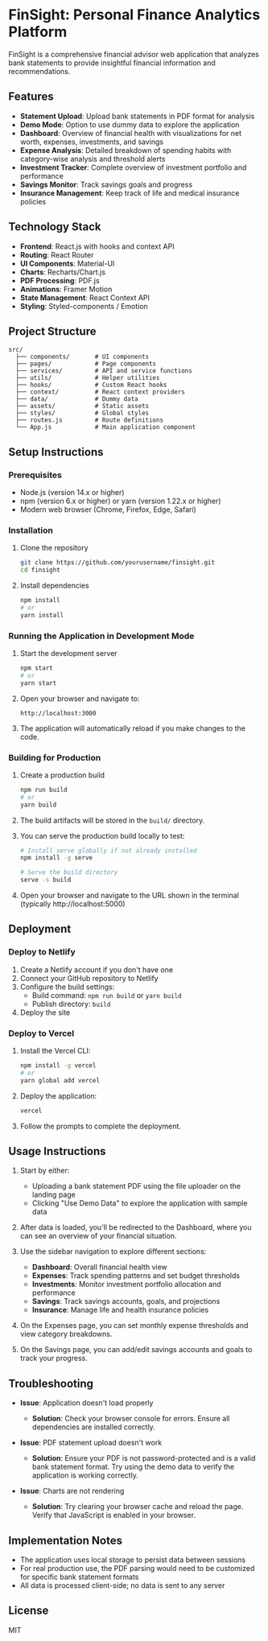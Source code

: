 # FinSight: Personal Finance Analytics Platform

FinSight is a comprehensive financial advisor web application that analyzes bank statements to provide insightful financial information and recommendations.

## Features

- **Statement Upload**: Upload bank statements in PDF format for analysis
- **Demo Mode**: Option to use dummy data to explore the application
- **Dashboard**: Overview of financial health with visualizations for net worth, expenses, investments, and savings
- **Expense Analysis**: Detailed breakdown of spending habits with category-wise analysis and threshold alerts
- **Investment Tracker**: Complete overview of investment portfolio and performance
- **Savings Monitor**: Track savings goals and progress
- **Insurance Management**: Keep track of life and medical insurance policies

## Technology Stack

- **Frontend**: React.js with hooks and context API
- **Routing**: React Router
- **UI Components**: Material-UI
- **Charts**: Recharts/Chart.js
- **PDF Processing**: PDF.js
- **Animations**: Framer Motion
- **State Management**: React Context API
- **Styling**: Styled-components / Emotion

## Project Structure

```
src/
  ├── components/       # UI components
  ├── pages/            # Page components
  ├── services/         # API and service functions
  ├── utils/            # Helper utilities
  ├── hooks/            # Custom React hooks
  ├── context/          # React context providers
  ├── data/             # Dummy data
  ├── assets/           # Static assets
  ├── styles/           # Global styles
  ├── routes.js         # Route definitions
  └── App.js            # Main application component
```

## Setup Instructions

### Prerequisites

- Node.js (version 14.x or higher)
- npm (version 6.x or higher) or yarn (version 1.22.x or higher)
- Modern web browser (Chrome, Firefox, Edge, Safari)

### Installation

1. Clone the repository

   ```bash
   git clone https://github.com/yourusername/finsight.git
   cd finsight
   ```

2. Install dependencies
   ```bash
   npm install
   # or
   yarn install
   ```

### Running the Application in Development Mode

1. Start the development server

   ```bash
   npm start
   # or
   yarn start
   ```

2. Open your browser and navigate to:

   ```
   http://localhost:3000
   ```

3. The application will automatically reload if you make changes to the code.

### Building for Production

1. Create a production build

   ```bash
   npm run build
   # or
   yarn build
   ```

2. The build artifacts will be stored in the `build/` directory.

3. You can serve the production build locally to test:

   ```bash
   # Install serve globally if not already installed
   npm install -g serve

   # Serve the build directory
   serve -s build
   ```

4. Open your browser and navigate to the URL shown in the terminal (typically http://localhost:5000)

## Deployment

### Deploy to Netlify

1. Create a Netlify account if you don't have one
2. Connect your GitHub repository to Netlify
3. Configure the build settings:
   - Build command: `npm run build` or `yarn build`
   - Publish directory: `build`
4. Deploy the site

### Deploy to Vercel

1. Install the Vercel CLI:

   ```bash
   npm install -g vercel
   # or
   yarn global add vercel
   ```

2. Deploy the application:

   ```bash
   vercel
   ```

3. Follow the prompts to complete the deployment.

## Usage Instructions

1. Start by either:

   - Uploading a bank statement PDF using the file uploader on the landing page
   - Clicking "Use Demo Data" to explore the application with sample data

2. After data is loaded, you'll be redirected to the Dashboard, where you can see an overview of your financial situation.

3. Use the sidebar navigation to explore different sections:

   - **Dashboard**: Overall financial health view
   - **Expenses**: Track spending patterns and set budget thresholds
   - **Investments**: Monitor investment portfolio allocation and performance
   - **Savings**: Track savings accounts, goals, and projections
   - **Insurance**: Manage life and health insurance policies

4. On the Expenses page, you can set monthly expense thresholds and view category breakdowns.

5. On the Savings page, you can add/edit savings accounts and goals to track your progress.

## Troubleshooting

- **Issue**: Application doesn't load properly

  - **Solution**: Check your browser console for errors. Ensure all dependencies are installed correctly.

- **Issue**: PDF statement upload doesn't work

  - **Solution**: Ensure your PDF is not password-protected and is a valid bank statement format. Try using the demo data to verify the application is working correctly.

- **Issue**: Charts are not rendering
  - **Solution**: Try clearing your browser cache and reload the page. Verify that JavaScript is enabled in your browser.

## Implementation Notes

- The application uses local storage to persist data between sessions
- For real production use, the PDF parsing would need to be customized for specific bank statement formats
- All data is processed client-side; no data is sent to any server

## License

MIT

